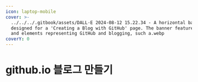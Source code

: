 ```yaml
---
icon: laptop-mobile
cover: >-
  ../../../.gitbook/assets/DALL·E 2024-08-12 15.22.34 - A horizontal banner
  designed for a 'Creating a Blog with GitHub' page. The banner features icons
  and elements representing GitHub and blogging, such a.webp
coverY: 0
---
```


# github.io 블로그 만들기

